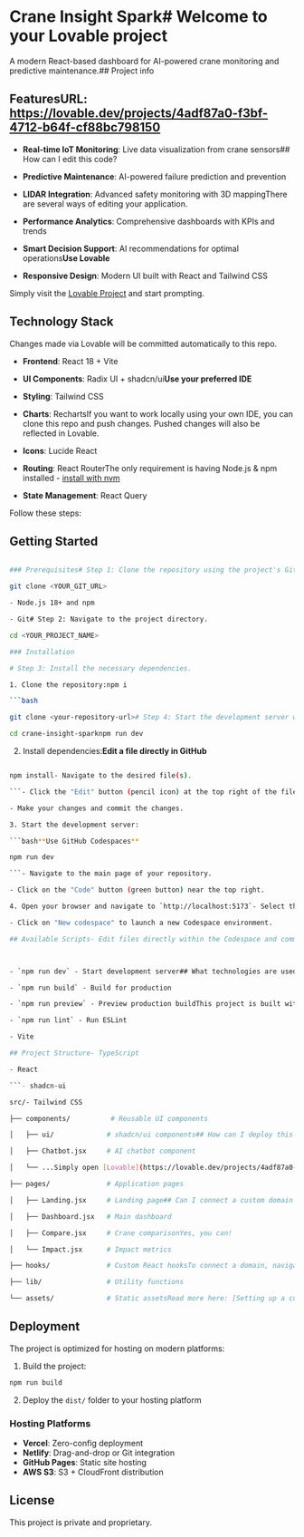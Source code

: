 # Crane Insight Spark# Welcome to your Lovable project



A modern React-based dashboard for AI-powered crane monitoring and predictive maintenance.## Project info



## Features**URL**: https://lovable.dev/projects/4adf87a0-f3bf-4712-b64f-cf88bc798150



- **Real-time IoT Monitoring**: Live data visualization from crane sensors## How can I edit this code?

- **Predictive Maintenance**: AI-powered failure prediction and prevention

- **LIDAR Integration**: Advanced safety monitoring with 3D mappingThere are several ways of editing your application.

- **Performance Analytics**: Comprehensive dashboards with KPIs and trends

- **Smart Decision Support**: AI recommendations for optimal operations**Use Lovable**

- **Responsive Design**: Modern UI built with React and Tailwind CSS

Simply visit the [Lovable Project](https://lovable.dev/projects/4adf87a0-f3bf-4712-b64f-cf88bc798150) and start prompting.

## Technology Stack

Changes made via Lovable will be committed automatically to this repo.

- **Frontend**: React 18 + Vite

- **UI Components**: Radix UI + shadcn/ui**Use your preferred IDE**

- **Styling**: Tailwind CSS

- **Charts**: RechartsIf you want to work locally using your own IDE, you can clone this repo and push changes. Pushed changes will also be reflected in Lovable.

- **Icons**: Lucide React

- **Routing**: React RouterThe only requirement is having Node.js & npm installed - [install with nvm](https://github.com/nvm-sh/nvm#installing-and-updating)

- **State Management**: React Query

Follow these steps:

## Getting Started

```sh

### Prerequisites# Step 1: Clone the repository using the project's Git URL.

git clone <YOUR_GIT_URL>

- Node.js 18+ and npm

- Git# Step 2: Navigate to the project directory.

cd <YOUR_PROJECT_NAME>

### Installation

# Step 3: Install the necessary dependencies.

1. Clone the repository:npm i

```bash

git clone <your-repository-url># Step 4: Start the development server with auto-reloading and an instant preview.

cd crane-insight-sparknpm run dev

``````



2. Install dependencies:**Edit a file directly in GitHub**

```bash

npm install- Navigate to the desired file(s).

```- Click the "Edit" button (pencil icon) at the top right of the file view.

- Make your changes and commit the changes.

3. Start the development server:

```bash**Use GitHub Codespaces**

npm run dev

```- Navigate to the main page of your repository.

- Click on the "Code" button (green button) near the top right.

4. Open your browser and navigate to `http://localhost:5173`- Select the "Codespaces" tab.

- Click on "New codespace" to launch a new Codespace environment.

## Available Scripts- Edit files directly within the Codespace and commit and push your changes once you're done.



- `npm run dev` - Start development server## What technologies are used for this project?

- `npm run build` - Build for production

- `npm run preview` - Preview production buildThis project is built with:

- `npm run lint` - Run ESLint

- Vite

## Project Structure- TypeScript

- React

```- shadcn-ui

src/- Tailwind CSS

├── components/          # Reusable UI components

│   ├── ui/             # shadcn/ui components## How can I deploy this project?

│   ├── Chatbot.jsx     # AI chatbot component

│   └── ...Simply open [Lovable](https://lovable.dev/projects/4adf87a0-f3bf-4712-b64f-cf88bc798150) and click on Share -> Publish.

├── pages/              # Application pages

│   ├── Landing.jsx     # Landing page## Can I connect a custom domain to my Lovable project?

│   ├── Dashboard.jsx   # Main dashboard

│   ├── Compare.jsx     # Crane comparisonYes, you can!

│   └── Impact.jsx      # Impact metrics

├── hooks/              # Custom React hooksTo connect a domain, navigate to Project > Settings > Domains and click Connect Domain.

├── lib/                # Utility functions

└── assets/             # Static assetsRead more here: [Setting up a custom domain](https://docs.lovable.dev/tips-tricks/custom-domain#step-by-step-guide)

```

## Deployment

The project is optimized for hosting on modern platforms:

1. Build the project:
```bash
npm run build
```

2. Deploy the `dist/` folder to your hosting platform

### Hosting Platforms

- **Vercel**: Zero-config deployment
- **Netlify**: Drag-and-drop or Git integration
- **GitHub Pages**: Static site hosting
- **AWS S3**: S3 + CloudFront distribution

## License

This project is private and proprietary.